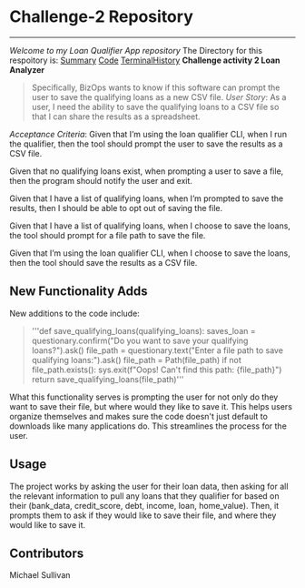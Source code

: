 # Challenge-2 Repository
---
*Welcome to my Loan Qualifier App repository*
The Directory for this respoitory is:
[Summary](https://github.com/mimisull/Challenge-2/blob/main/README.md)
[Code](https://github.com/mimisull/Challenge-2/blob/main/app.py)
[TerminalHistory](https://github.com/mimisull/Challenge-2/blob/main/terminal_history.txt)
**Challenge activity 2 Loan Analyzer**
> Specifically, BizOps wants to know if this software can prompt the user to save the qualifying loans as a new CSV file.
*User Story*:
As a user, I need the ability to save the qualifying loans to a CSV file so that I can share the results as a spreadsheet.

*Acceptance Criteria*:
Given that I’m using the loan qualifier CLI, when I run the qualifier, then the tool should prompt the user to save the results as a CSV file.

Given that no qualifying loans exist, when prompting a user to save a file, then the program should notify the user and exit.

Given that I have a list of qualifying loans, when I’m prompted to save the results, then I should be able to opt out of saving the file.

Given that I have a list of qualifying loans, when I choose to save the loans, the tool should prompt for a file path to save the file.

Given that I’m using the loan qualifier CLI, when I choose to save the loans, then the tool should save the results as a CSV file.

## New Functionality Adds
New additions to the code include:
>'''def save_qualifying_loans(qualifying_loans):
    saves_loan = questionary.confirm("Do you want to save your qualifying loans?").ask()
    file_path = questionary.text("Enter a file path to save qualifying loans:").ask()
    file_path = Path(file_path)
    if not file_path.exists():
        sys.exit(f"Oops! Can't find this path: {file_path}")
    return save_qualifying_loans(file_path)'''

What this functionality serves is prompting the user for not only do they want to save their file, but where would they like to save it. This helps users organize themselves and makes sure the code doesn't just default to downloads like many applications do. This streamlines the process for the user.

## Usage
The project works by asking the user for their loan data, then asking for all the relevant information to pull any loans that they qualifier for based on their (bank_data, credit_score, debt, income, loan, home_value). Then, it prompts them to ask if they would like to save their file, and where they would like to save it.

## Contributors
Michael Sullivan
